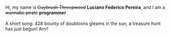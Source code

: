 Hi, my name is ~~Guybrush Threepwood~~ **Luciano Federico Pereira**, and I am a ~~wannabe pirate~~ **programmer**.<br><br>A short song: 428 bounty of doubloons gleams in the sun, a treasure hunt has just begun! Arrr!
